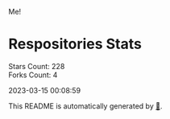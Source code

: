 Me!

# Respositories Stats
Stars Count: 228  
Forks Count: 4

2023-03-15 00:08:59  

This README is automatically generated by [🐰](https://github.com/rnitta/rnitta).
